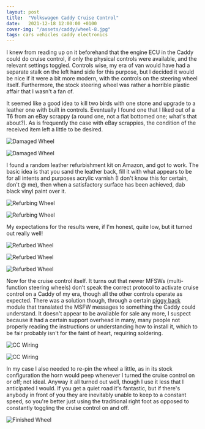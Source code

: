 ```yaml
---
layout: post
title:  "Volkswagen Caddy Cruise Control"
date:   2021-12-18 12:00:00 +0100
cover-img: "/assets/caddy/wheel-8.jpg"
tags: cars vehicles caddy electronics
---
```

I knew from reading up on it beforehand that the engine ECU in the Caddy could do cruise control, if only the physical controls were available, and the relevant settings toggled. Controls wise, my era of van would have had a separate stalk on the left hand side for this purpose, but I decided it would be nice if it were a bit more modern, with the controls on the steering wheel itself. Furthermore, the stock steering wheel was rather a horrible plastic affair that I wasn't a fan of.

It seemed like a good idea to kill two birds with one stone and upgrade to a leather one with built in controls. Eventually I found one that I liked out of a T6 from an eBay scrappy (a round one, not a flat bottomed one; what's that about?). As is frequently the case with eBay scrappies, the condition of the received item left a little to be desired.

![Damaged Wheel](/assets/caddy/wheel-1.jpg)

![Damaged Wheel](/assets/caddy/wheel-2.jpg)

I found a random leather refurbishment kit on Amazon, and got to work. The basic idea is that you sand the leather back, fill it with what appears to be for all intents and purposes acrylic varnish (I don't know this for certain, don't @ me), then when a satisfactory surface has been achieved, dab black vinyl paint over it.

![Refurbing Wheel](/assets/caddy/wheel-3.jpg)

![Refurbing Wheel](/assets/caddy/wheel-4.jpg)

My expectations for the results were, if I'm honest, quite low, but it turned out really well!

![Refurbed Wheel](/assets/caddy/wheel-5.jpg)

![Refurbed Wheel](/assets/caddy/wheel-6.jpg)

![Refurbed Wheel](/assets/caddy/wheel-7.jpg)

Now for the cruise control itself. It turns out that newer MFSWs (multi-function steering wheels) don't speak the correct protocol to activate cruise control on a Caddy of my era, though all the other controls operate as expected. There was a solution though, through a certain [piggy back](http://forum.xhorse.uk/viewforum.php?f=31) module that translated the MSFW messages to something the Caddy could understand. It doesn't appear to be available for sale any more, I suspect because it had a certain support overhead in many, many people not properly reading the instructions or understanding how to install it, which to be fair probably isn't for the faint of heart, requiring soldering.

![CC Wiring](/assets/caddy/wheel-8.jpg)

![CC Wiring](/assets/caddy/wheel-9.jpg)

In my case I also needed to re-pin the wheel a little, as in its stock configuration the horn would peep whenever I turned the cruise control on or off; not ideal. Anyway it all turned out well, though I use it less that I anticipated I would. If you get a quiet road it's fantastic, but if there's anybody in front of you they are inevitably unable to keep to a constant speed, so you're better just using the traditional right foot as opposed to constantly toggling the cruise control on and off.

![Finished Wheel](/assets/caddy/wheel-10.jpg)
